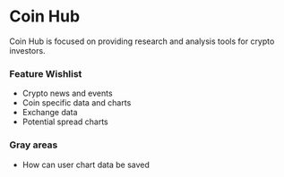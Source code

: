 # Coin Hub

Coin Hub is focused on providing research and analysis tools for crypto investors.

### Feature Wishlist

- Crypto news and events
- Coin specific data and charts
- Exchange data
- Potential spread charts

### Gray areas

- How can user chart data be saved
